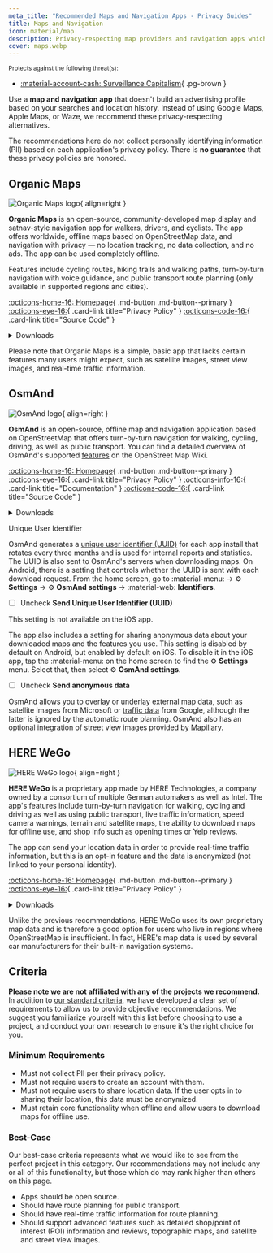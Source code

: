 ```yaml
---
meta_title: "Recommended Maps and Navigation Apps - Privacy Guides"
title: Maps and Navigation
icon: material/map
description: Privacy-respecting map providers and navigation apps which don't build an advertising profile based on your searches and locations.
cover: maps.webp
---
```

<small>Protects against the following threat(s):</small>

- [:material-account-cash: Surveillance Capitalism](basics/common-threats.md#surveillance-as-a-business-model){ .pg-brown }

Use a **map and navigation app** that doesn't build an advertising profile based on your searches and location history. Instead of using Google Maps, Apple Maps, or Waze, we recommend these privacy-respecting alternatives.

The recommendations here do not collect personally identifying information (PII) based on each application's privacy policy. There is **no guarantee** that these privacy policies are honored.

## Organic Maps

<div class="admonition recommendation" markdown>

![Organic Maps logo](assets/img/maps/organic-maps.svg){ align=right }

**Organic Maps** is an open-source, community-developed map display and satnav-style navigation app for walkers, drivers, and cyclists. The app offers worldwide, offline maps based on OpenStreetMap data, and navigation with privacy — no location tracking, no data collection, and no ads. The app can be used completely offline.

Features include cycling routes, hiking trails and walking paths, turn-by-turn navigation with voice guidance, and public transport route planning (only available in supported regions and cities).

[:octicons-home-16: Homepage](https://organicmaps.app){ .md-button .md-button--primary }
[:octicons-eye-16:](https://organicmaps.app/privacy){ .card-link title="Privacy Policy" }
[:octicons-code-16:](https://github.com/organicmaps/organicmaps){ .card-link title="Source Code" }

<details class="downloads" markdown>
<summary>Downloads</summary>

- [:simple-googleplay: Google Play](https://play.google.com/store/apps/details?id=app.organicmaps)
- [:simple-appstore: App Store](https://apps.apple.com/app/organic-maps/id1567437057)
- [:simple-github: GitHub](https://github.com/organicmaps/organicmaps/releases)
- [:simple-linux: Linux](https://flathub.org/apps/app.organicmaps.desktop)

</details>

</div>

Please note that Organic Maps is a simple, basic app that lacks certain features many users might expect, such as satellite images, street view images, and real-time traffic information.

## OsmAnd

<div class="admonition recommendation" markdown>

![OsmAnd logo](assets/img/maps/osmand.svg){ align=right }

**OsmAnd** is an open-source, offline map and navigation application based on OpenStreetMap that offers turn-by-turn navigation for walking, cycling, driving, as well as public transport. You can find a detailed overview of OsmAnd's supported [features](https://wiki.openstreetmap.org/wiki/OsmAnd#Features) on the OpenStreet Map Wiki.

[:octicons-home-16: Homepage](https://osmand.net){ .md-button .md-button--primary }
[:octicons-eye-16:](https://osmand.net/docs/legal/privacy-policy){ .card-link title="Privacy Policy" }
[:octicons-info-16:](https://osmand.net/docs/intro){ .card-link title="Documentation" }
[:octicons-code-16:](https://github.com/osmandapp){ .card-link title="Source Code" }

<details class="downloads" markdown>
<summary>Downloads</summary>

- [:simple-googleplay: Google Play](https://play.google.com/store/apps/details?id=net.osmand)
- [:simple-appstore: App Store](https://apps.apple.com/us/app/id934850257)
- [:simple-android: Android](https://osmand.net/docs/versions/free-versions)

</details>

</div>

<div class="admonition warning" markdown>
<p class="admonition-title">Unique User Identifier</p>

OsmAnd generates a [unique user identifier (UUID)](https://osmand.net/docs/legal/terms-of-use/#6-unique-user-indentifier) for each app install that rotates every three months and is used for internal reports and statistics. The UUID is also sent to OsmAnd's servers when downloading maps. On Android, there is a setting that controls whether the UUID is sent with each download request. From the home screen, go to :material-menu: → :gear: **Settings** → :gear: **OsmAnd settings** → :material-web: **Identifiers**.

- [ ] Uncheck **Send Unique User Identifier (UUID)**

This setting is not available on the iOS app.

</div>

The app also includes a setting for sharing anonymous data about your downloaded maps and the features you use. This setting is disabled by default on Android, but enabled by default on iOS. To disable it in the iOS app, tap the :material-menu: on the home screen to find the :gear: **Settings** menu. Select that, then select :gear: **OsmAnd settings**.

- [ ] Uncheck **Send anonymous data**

OsmAnd allows you to overlay or underlay external map data, such as satellite images from Microsoft or [traffic data](https://themm.net/public/osmand_traffic) from Google, although the latter is ignored by the automatic route planning. OsmAnd also has an optional integration of street view images provided by [Mapillary](https://mapillary.com).

## HERE WeGo

<div class="admonition recommendation" markdown>

![HERE WeGo logo](assets/img/maps/here.png){ align=right }

**HERE WeGo** is a proprietary app made by HERE Technologies, a company owned by a consortium of multiple German automakers as well as Intel. The app's features include turn-by-turn navigation for walking, cycling and driving as well as using public transport, live traffic information, speed camera warnings, terrain and satellite maps, the ability to download maps for offline use, and shop info such as opening times or Yelp reviews.

The app can send your location data in order to provide real-time traffic information, but this is an opt-in feature and the data is anonymized (not linked to your personal identity). 

[:octicons-home-16: Homepage](https://www.here.com/products/wego){ .md-button .md-button--primary }
[:octicons-eye-16:](https://legal.here.com/en-gb/privacy/here-wego-here-application-or-here-maps-privacy-supplement-updated){ .card-link title="Privacy Policy" }

<details class="downloads" markdown>
<summary>Downloads</summary>

- [:simple-googleplay: Google Play](https://play.google.com/store/apps/details?id=com.here.app.maps&pli=1)
- [:simple-appstore: App Store](https://apps.apple.com/us/app/here-wego-maps-navigation/id955837609)
- [:octicons-browser-16: Web](https://wego.here.com/)

</details>

</div>

Unlike the previous recommendations, HERE WeGo uses its own proprietary map data and is therefore a good option for users who live in regions where OpenStreetMap is insufficient. In fact, HERE's map data is used by several car manufacturers for their built-in navigation systems.

## Criteria

**Please note we are not affiliated with any of the projects we recommend.** In addition to [our standard criteria](about/criteria.md), we have developed a clear set of requirements to allow us to provide objective recommendations. We suggest you familiarize yourself with this list before choosing to use a project, and conduct your own research to ensure it's the right choice for you.

### Minimum Requirements

- Must not collect PII per their privacy policy.
- Must not require users to create an account with them.
- Must not require users to share location data. If the user opts in to sharing their location, this data must be anonymized.
- Must retain core functionality when offline and allow users to download maps for offline use.

### Best-Case

Our best-case criteria represents what we would like to see from the perfect project in this category. Our recommendations may not include any or all of this functionality, but those which do may rank higher than others on this page.

- Apps should be open source.
- Should have route planning for public transport.
- Should have real-time traffic information for route planning.
- Should support advanced features such as detailed shop/point of interest (POI) information and reviews, topographic maps, and satellite and street view images.
